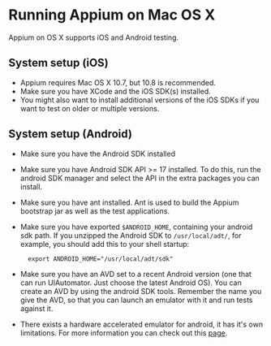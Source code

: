 Running Appium on Mac OS X 
=======

Appium on OS X supports iOS and Android testing.

<a name="ios"></a>System setup (iOS)
--------

* Appium requires Mac OS X 10.7, but 10.8 is recommended.
* Make sure you have XCode and the iOS SDK(s) installed.
* You might also want to install additional versions of the iOS SDKs if you
  want to test on older or multiple versions.

<a name="android"></a>System setup (Android)
--------

* Make sure you have the Android SDK installed
* Make sure you have Android SDK API &gt;= 17 installed. To do this, run the
  android SDK manager and select the API in the extra packages you can install.
* Make sure you have ant installed. Ant is used to build the Appium bootstrap
  jar as well as the test applications.
* Make sure you have exported `$ANDROID_HOME`, containing your android sdk
  path. If you unzipped the Android SDK to `/usr/local/adt/`, for example, you
  should add this to your shell startup:

        export ANDROID_HOME="/usr/local/adt/sdk"

* Make sure you have an AVD set to a recent Android version (one that can run
  UIAutomator. Just choose the latest Android OS). You can create an AVD by
  using the android SDK tools. Remember the name you give the AVD, so that you
  can launch an emulator with it and run tests against it.
* There exists a hardware accelerated emulator for android, it has it's own
  limitations. For more information you can check out this
  [page](https://github.com/appium/appium/blob/master/docs/android-hax-emulator.md).
